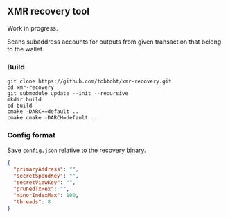 ## XMR recovery tool

Work in progress.

Scans subaddress accounts for outputs from given transaction that belong to the wallet.

### Build

```
git clone https://github.com/tobtoht/xmr-recovery.git
cd xmr-recovery
git submodule update --init --recursive
mkdir build
cd build
cmake -DARCH=default ..
cmake cmake -DARCH=default ..
```

### Config format

Save `config.json` relative to the recovery binary.

```json
{
  "primaryAddress": "",
  "secretSpendKey": "",
  "secretViewKey": "",
  "prunedTxHex": "",
  "minorIndexMax": 100,
  "threads": 8
}
```